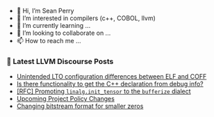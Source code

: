 - 👋 Hi, I’m Sean Perry
- 👀 I’m interested in compilers (c++, COBOL, llvm)
- 🌱 I’m currently learning ...
- 💞️ I’m looking to collaborate on ...
- 📫 How to reach me ...

<!---
s66perry/s66perry is a ✨ special ✨ repository because its `README.md` (this file) appears on your GitHub profile.
You can click the Preview link to take a look at your changes.
--->
### 📕 Latest LLVM Discourse Posts

<!-- DISCOURSE-LLVM:START -->
- [Unintended LTO configuration differences between ELF and COFF](https://discourse.llvm.org/t/unintended-lto-configuration-differences-between-elf-and-coff/62636#post_3)
- [Is there functionality to get the C++ declaration from debug info?](https://discourse.llvm.org/t/is-there-functionality-to-get-the-c-declaration-from-debug-info/62664#post_1)
- [[RFC] Promoting `linalg.init_tensor` to the `bufferize` dialect](https://discourse.llvm.org/t/rfc-promoting-linalg-init-tensor-to-the-bufferize-dialect/5000?page=3#post_41)
- [Upcoming Project Policy Changes](https://discourse.llvm.org/t/upcoming-project-policy-changes/62637#post_18)
- [Changing bitstream format for smaller zeros](https://discourse.llvm.org/t/changing-bitstream-format-for-smaller-zeros/62656#post_3)
<!-- DISCOURSE-LLVM:END -->
